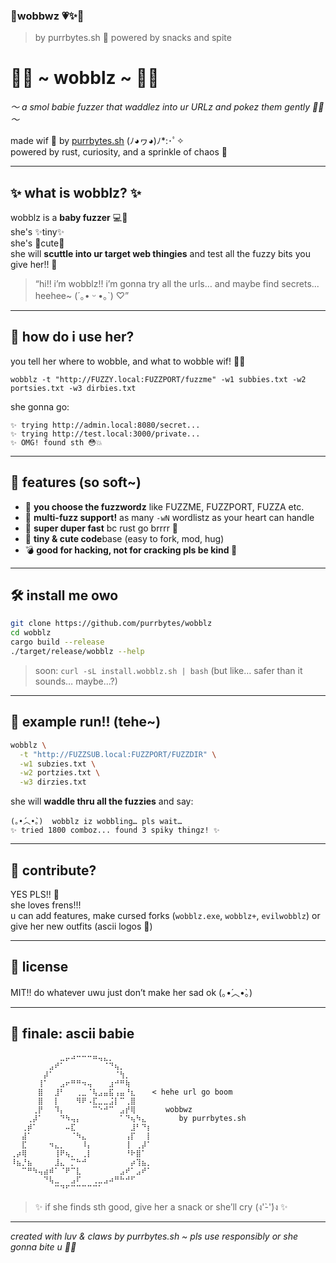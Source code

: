 
### 🌸wobbwz 💗✨🌸  
> by purrbytes.sh 🐾 powered by snacks and spite

# 🐧💖 ~ wobblz ~ 💖🐧

*～ a smol babie fuzzer that waddlez into ur URLz and pokez them gently 🥺💕 ～*

made wif 💅 by [purrbytes.sh](https://purrbytes.sh) (ﾉ◕ヮ◕)ﾉ*:･ﾟ✧  
powered by rust, curiosity, and a sprinkle of chaos 💫

---

## ✨ what is wobblz? ✨

wobblz is a **baby fuzzer** 💻💨  
she's ✨tiny✨  
she's 🍰cute🍰  
she will **scuttle into ur target web thingies** and test all the fuzzy bits you give her!! 🥹

> “hi!! i’m wobblz!! i’m gonna try all the urls… and maybe find secrets... heehee~ (´｡• ᵕ •｡`) ♡”

---

## 🌈 how do i use her?

you tell her where to wobble, and what to wobble wif! 🐧💼

```
wobblz -t "http://FUZZY.local:FUZZPORT/fuzzme" -w1 subbies.txt -w2 portsies.txt -w3 dirbies.txt
```

she gonna go:
```
✨ trying http://admin.local:8080/secret...
✨ trying http://test.local:3000/private...
✨ OMG! found sth 😳💥
```

---

## 🎀 features (so soft~)

- 💅 **you choose the fuzzwordz** like FUZZME, FUZZPORT, FUZZA etc.
- 🐾 **multi-fuzz support!** as many `-wN` wordlistz as your heart can handle
- 💌 **super duper fast** bc rust go brrrr 💨
- 🌸 **tiny & cute code**base (easy to fork, mod, hug)
- 💣 **good for hacking, not for cracking pls be kind 🙏**

---

## 🛠️ install me owo

```bash
git clone https://github.com/purrbytes/wobblz
cd wobblz
cargo build --release
./target/release/wobblz --help
```

> soon: `curl -sL install.wobblz.sh | bash` (but like… safer than it sounds… maybe...?)

---

## 🧃 example run!! (tehe~)

```bash
wobblz \
  -t "http://FUZZSUB.local:FUZZPORT/FUZZDIR" \
  -w1 subzies.txt \
  -w2 portzies.txt \
  -w3 dirzies.txt
```

she will **waddle thru all the fuzzies** and say:

```
(｡•́︿•̀｡)  wobblz iz wobbling… pls wait…
✨ tried 1800 comboz... found 3 spiky thingz! ✨
```

---

## 🧸 contribute?

YES PLS!! 🐾  
she loves frens!!!  
u can add features, make cursed forks (`wobblz.exe`, `wobblz+`, `evilwobblz`) or give her new outfits (ascii logos 👀)

---

## 🍓 license

MIT!! do whatever uwu just don’t make her sad ok (｡•́︿•̀｡)

---

## 💖 finale: ascii babie

```
⠀⠀⠀⠀⠀⠀⠀⠀⠀⣀⡤⠴⠒⠒⠒⠶⢤⣄⡀⠀⠀⠀⠀⠀⠀⠀
⠀⠀⠀⠀⠀⠀⠀⣠⠞⠁⠀⠀⠀⠀⠀⠀⠀⠈⠙⢦⡀⠀⠀⠀⠀⠀
⠀⠀⠀⠀⠀⠀⡼⠁⠀⠀⠀⠀⠀⠀⠀⠀⠀⠀⠀⠈⢳⡀⠀⠀⠀⠀
⠀⠀⠀⠀⠀⢸⠁⠀⠀⣠⠖⠛⠛⠲⢤⠀⠀⠀⣰⠚⠛⢷⠀⠀⠀⠀
⠀⠀⠀⠀⠀⣿⠀⠀⣸⠃⠀⠀⢀⣀⠈⢧⣠⣤⣯⢠⣤⠘⣆⠀⠀⠀< hehe url go boom
⠀⠀⠀⠀⠀⣿⠀⠀⡇⠀⠀⠀⠻⠟⠠⣏⣀⣀⣨⡇⠉⢀⣿⠀⠀⠀ 
⠀⠀⠀⠀⢀⡟⠀⠀⠹⡄⠀⠀⠀⠀⠀⠉⠑⠚⠉⠀⣠⡞⢿⠀⠀⠀   wobbwz
⠀⠀⠀⢀⡼⠁⠀⠀⠀⠙⠳⢤⡄⠀⠀⠀⠀⠀⠀⠀⠁⠙⢦⠳⣄⠀      by purrbytes.sh
⠀⠀⢀⡾⠁⠀⠀⠀⠀⠀⠤⣏⠀⠀⠀⠀⠀⠀⠀⠀⠀⠀⣸⠃⠙⡆
⠀⠀⣼⠁⠀⠀⠀⠀⠀⠀⠀⠈⠳⣄⠀⠀⠀⠀⠀⠀⠀⢠⡏⠀⠀⡇
⠀⠀⣏⠀⠀⠀⠀⠲⣄⡀⠀⠀⠀⠸⡄⠀⠀⠀⠀⠀⠀⢸⠀⢀⡼⠁
⢀⡴⢿⠀⠀⠀⠀⠀⢸⠟⢦⡀⠀⢀⡇⠀⠀⠀⠀⠀⠀⠘⠗⣿⠁⠀
⠸⣦⡘⣦⠀⠀⠀⠀⣸⣄⠀⡉⠓⠚⠀⠀⠀⠀⠀⠀⠀⠀⡴⢹⣦⡀
⠀⠀⠉⠛⠳⢤⣴⠾⠁⠈⠟⠉⣇⠀⠀⠀⠀⠀⠀⠀⣠⠞⠁⣠⠞⠁
⠀⠀⠀⠀⠀⠀⠙⢧⣀⠀⠀⣠⠏⠀⠀⢀⣀⣠⠴⠛⠓⠚⠋⠀⠀⠀
⠀⠀⠀⠀⠀⠀⠀⠀⠉⠙⠋⠉⠉⠉⠉⠉⠁⠀⠀⠀⠀⠀⠀⠀⠀⠀

```

> ✨ if she finds sth good, give her a snack or she’ll cry (ง'̀-'́)ง ✨

---

*created with luv & claws by purrbytes.sh ~ pls use responsibly or she gonna bite u 🦷💥*

